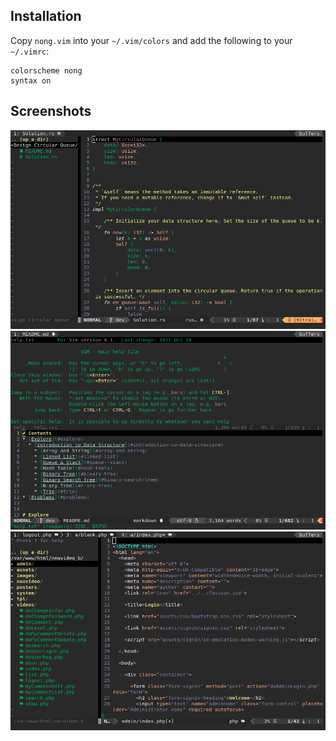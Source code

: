 ## Installation
Copy ```nong.vim``` into your ```~/.vim/colors``` and add the following to your ```~/.vimrc```:
```
colorscheme nong
syntax on
```

## Screenshots
![](./screenshots/screenshot1.png)<br>
![](./screenshots/screenshot2.png)<br>
![](./screenshots/screenshot3.png)<br>
